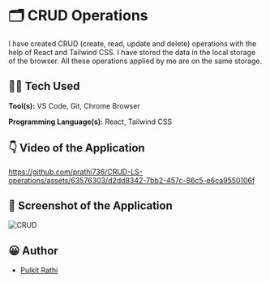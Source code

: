 # 🗂 CRUD Operations

I have created CRUD (create, read, update and delete) operations with the help of React and Tailwind CSS. I have stored the data in the local storage of the browser. All these operations applied by me are on the same storage. 
## 👨‍💻 Tech Used 

**Tool(s):** VS Code, Git, Chrome Browser

**Programming Language(s):** React, Tailwind CSS


## 👇 Video of the Application

https://github.com/prathi736/CRUD-LS-operations/assets/63576303/d2dd8342-7bb2-457c-86c5-e6ca9550106f


## 📸 Screenshot of the Application

![CRUD](https://github.com/prathi736/CRUD-LS-operations/assets/63576303/d73af127-f050-4a87-87cf-3a40a3e5f448)


## 😀 Author

- [Pulkit Rathi](https://github.com/prathi736) 
